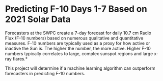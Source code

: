 # Predicting F-10 Days 1-7 Based on 2021 Solar Data

Forecasters at the SWPC create a 7-day forecast for daily 10.7 cm Radio Flux (F-10 numbers) based on numerous qualitative and quantitative measures. F-10 numbers are typically used as a proxy for how active or inactive the Sun is. The higher the number, the more active. Higher F-10 numbers typically correlates to large, complex sunspot regions and large x-ray flares.* 

This project will determine if a machine learning algorithm can outperform forecasters in predicting F-10 numbers.
